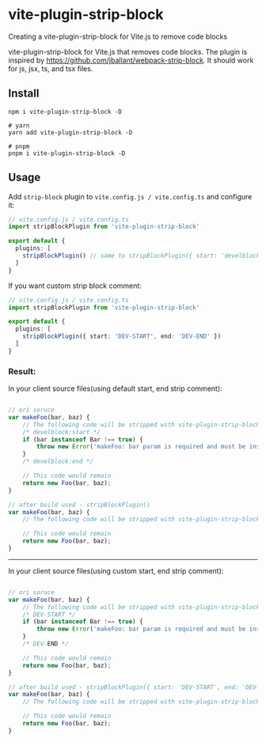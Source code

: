 # vite-plugin-strip-block
Creating a vite-plugin-strip-block for Vite.js to remove code blocks

vite-plugin-strip-block for Vite.js that removes code blocks. The plugin is inspired by https://github.com/jballant/webpack-strip-block. It should work for js, jsx, ts, and tsx files.

## Install
```
npm i vite-plugin-strip-block -D

# yarn
yarn add vite-plugin-strip-block -D

# pnpm
pnpm i vite-plugin-strip-block -D
```

## Usage
Add `strip-block` plugin to `vite.config.js / vite.config.ts` and configure it:
```ts
// vite.config.js / vite.config.ts
import stripBlockPlugin from 'vite-plugin-strip-block'

export default {
  plugins: [
    stripBlockPlugin() // same to stripBlockPlugin({ start: 'develblock:start', end: 'develblock:end' })
  ]
}
```

If you want custom strip block comment:
```ts
// vite.config.js / vite.config.ts
import stripBlockPlugin from 'vite-plugin-strip-block'

export default {
  plugins: [
    stripBlockPlugin({ start: 'DEV-START', end: 'DEV-END' })
  ]
}
```


### Result:

In your client source files(using default start, end strip comment):
```javascript

// ori soruce
var makeFoo(bar, baz) {
    // The following code will be stripped with vite-plugin-strip-block
    /* develblock:start */
    if (bar instanceof Bar !== true) {
        throw new Error('makeFoo: bar param is required and must be instance of Bar');
    }
    /* develblock:end */

    // This code would remain
    return new Foo(bar, baz);
}

// after build used - stripBlockPlugin()
var makeFoo(bar, baz) {
    // The following code will be stripped with vite-plugin-strip-block

    // This code would remain
    return new Foo(bar, baz);
}
```

---

In your client source files(using custom start, end strip comment):
```javascript

// ori soruce
var makeFoo(bar, baz) {
    // The following code will be stripped with vite-plugin-strip-block
    /* DEV-START */
    if (bar instanceof Bar !== true) {
        throw new Error('makeFoo: bar param is required and must be instance of Bar');
    }
    /* DEV-END */

    // This code would remain
    return new Foo(bar, baz);
}

// after build used - stripBlockPlugin({ start: 'DEV-START', end: 'DEV-END' })
var makeFoo(bar, baz) {
    // The following code will be stripped with vite-plugin-strip-block

    // This code would remain
    return new Foo(bar, baz);
}
```

